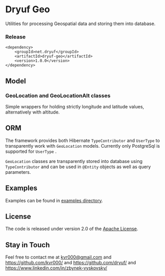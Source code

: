 # Dryuf Geo

Utilities for processing Geospatial data and storing them into database.

### Release

```
<dependency>
	<groupId>net.dryuf</groupId>
	<artifactId>dryuf-geo</artifactId>
	<version>1.0.0</version>
</dependency>
```

## Model

### GeoLocation and GeoLocationAlt classes

Simple wrappers for holding strictly longitude and latitude values, alternatively with altitude.


## ORM


The framework provides both Hibernate `TypeContributor` and `UserType` to transparently work with `GeoLocation` 
models.  Currently only PostgreSql is supported for `UserType` .

`GeoLocation` classes are transparently stored into database using `TypeContributor` and can be used in `@Entity` 
objects as well as query parameters. 


## Examples

Examples can be found in [examples directory](examples/).

## License

The code is released under version 2.0 of the [Apache License][].

## Stay in Touch

Feel free to contact me at kvr000@gmail.com and https://github.com/kvr000/ and https://github.com/dryuf/ and https://www.linkedin.com/in/zbynek-vyskovsky/

[Apache License]: http://www.apache.org/licenses/LICENSE-2.0

<!--- vim: set tw=120: --->

